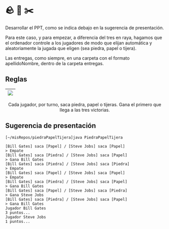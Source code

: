 # 🪨 📄 ✂️ 

Desarrollar el PPT, como se indica debajo en la sugerencia de presentación.

Para este caso, y para empezar, a diferencia del tres en raya, hagamos que el ordenador controle a los jugadores de modo que elijan automática y aleatoriamente la jugada que eligen (sea piedra, papel o tijera).

Las entregas, como siempre, en una carpeta con el formato apellidoNombre, dentro de la carpeta entregas.

## Reglas

<div align=center>

|![](https://upload.wikimedia.org/wikipedia/commons/thumb/6/67/Rock-paper-scissors.svg/langes-500px-Rock-paper-scissors.svg.png)|
|-|
Cada jugador, por turno, saca piedra, papel o tijeras.
Gana el primero que llega a las tres victorias.

</div>

## Sugerencia de presentación

```
[~/misRepos/piedraPapelTijera]java PiedraPapelTijera 

[Bill Gates] saca [Papel] / [Steve Jobs] saca [Papel]
> Empate
[Bill Gates] saca [Piedra] / [Steve Jobs] saca [Papel]
> Gana Bill Gates
[Bill Gates] saca [Piedra] / [Steve Jobs] saca [Piedra]
> Empate
[Bill Gates] saca [Papel] / [Steve Jobs] saca [Papel]
> Empate
[Bill Gates] saca [Piedra] / [Steve Jobs] saca [Papel]
> Gana Bill Gates
[Bill Gates] saca [Papel] / [Steve Jobs] saca [Piedra]
> Gana Steve Jobs
[Bill Gates] saca [Piedra] / [Steve Jobs] saca [Papel]
> Gana Bill Gates
Jugador Bill Gates
3 puntos...
Jugador Steve Jobs
1 puntos...
```
